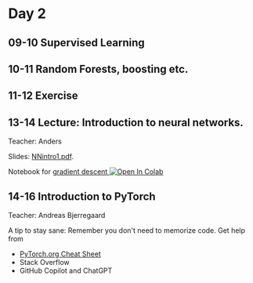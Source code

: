 # Day 2

## 09-10 Supervised Learning

## 10-11 Random Forests, boosting etc.

## 11-12 Exercise

## 13-14 Lecture: Introduction to neural networks.
Teacher: Anders

Slides: [NNintro1.pdf](NNintro1.pdf).

Notebook for [gradient descent ](CoronaData.ipynb) [![Open In Colab](https://colab.research.google.com/assets/colab-badge.svg)](https://colab.research.google.com/github/Center-for-Health-Data-Science/IntroToML/blob/main/Day2/CoronaData.ipynb)

## 14-16 Introduction to PyTorch
Teacher: Andreas Bjerregaard

A tip to stay sane: Remember you don't need to memorize code. Get help from
- [PyTorch.org Cheat Sheet](https://pytorch.org/tutorials/beginner/ptcheat.html)
- Stack Overflow
- GitHub Copilot and ChatGPT
